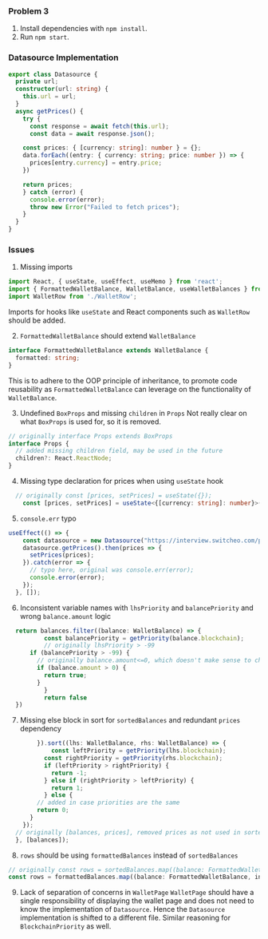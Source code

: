 ### Problem 3

1. Install dependencies with `npm install`.
2. Run `npm start`.

### Datasource Implementation
```typescript
export class Datasource {
  private url;
  constructor(url: string) {
    this.url = url;
  }
  async getPrices() {
    try {
      const response = await fetch(this.url);
      const data = await response.json();

    const prices: { [currency: string]: number } = {};
    data.forEach((entry: { currency: string; price: number }) => {
      prices[entry.currency] = entry.price;
    })

    return prices;
    } catch (error) {
      console.error(error);
      throw new Error("Failed to fetch prices");
    }
  }
}
```

### Issues
1. Missing imports
```typescript
import React, { useState, useEffect, useMemo } from 'react';
import { FormattedWalletBalance, WalletBalance, useWalletBalances } from "./UseWalletBalances";
import WalletRow from './WalletRow';
```
Imports for hooks like `useState` and React components such as `WalletRow` should be added.

2. `FormattedWalletBalance` should extend `WalletBalance`
```typescript
interface FormattedWalletBalance extends WalletBalance {
  formatted: string;
}
```
This is to adhere to the OOP principle of inheritance, to promote code reusability as `FormattedWalletBalance` can leverage on the functionality of `WalletBalance`.

3. Undefined `BoxProps` and missing `children` in `Props`
Not really clear on what `BoxProps` is used for, so it is removed.
```typescript
// originally interface Props extends BoxProps
interface Props {
  // added missing children field, may be used in the future
  children?: React.ReactNode;
}
```

4. Missing type declaration for prices when using `useState` hook
```typescript
  // originally const [prices, setPrices] = useState({});
	const [prices, setPrices] = useState<{[currency: string]: number}>({});
```

5. `console.err` typo
```typescript
useEffect(() => {
    const datasource = new Datasource("https://interview.switcheo.com/prices.json");
    datasource.getPrices().then(prices => {
      setPrices(prices);
    }).catch(error => {
      // typo here, original was console.err(error);
      console.error(error);
    });
  }, []);
```
6. Inconsistent variable names with `lhsPriority` and `balancePriority` and wrong `balance.amount` logic
```typescript
  return balances.filter((balance: WalletBalance) => {
		  const balancePriority = getPriority(balance.blockchain);
		  // originally lhsPriority > -99
      if (balancePriority > -99) {
        // originally balance.amount<=0, which doesn't make sense to choose zero or negative amounts
        if (balance.amount > 0) {
          return true;
        }
		  }
		  return false
  })
```

7. Missing else block in sort for `sortedBalances` and redundant `prices` dependency
```typescript
		}).sort((lhs: WalletBalance, rhs: WalletBalance) => {
			const leftPriority = getPriority(lhs.blockchain);
		  const rightPriority = getPriority(rhs.blockchain);
		  if (leftPriority > rightPriority) {
		    return -1;
		  } else if (rightPriority > leftPriority) {
		    return 1;
		  } else {
        // added in case priorities are the same
        return 0;
      }
    });
  // originally [balances, prices], removed prices as not used in sortedBalances
  }, [balances]);
```

8. `rows` should be using `formattedBalances` instead of `sortedBalances`
```typescript
// originally const rows = sortedBalances.map((balance: FormattedWalletBalance, index: number) => {
const rows = formattedBalances.map((balance: FormattedWalletBalance, index: number) => {
```

9. Lack of separation of concerns in `WalletPage`
`WalletPage` should have a single responsibility of displaying the wallet page and does not need to know the implementation of `Datasource`. Hence the `Datasource` implementation is shifted to a different file. Similar reasoning for `BlockchainPriority` as well.
